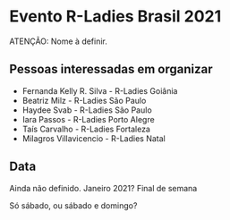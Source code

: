 # Evento R-Ladies Brasil 2021

ATENÇÃO: Nome à definir.

## Pessoas interessadas em organizar
- Fernanda Kelly R. Silva - R-Ladies Goiânia
- Beatriz Milz - R-Ladies São Paulo
- Haydee Svab - R-Ladies São Paulo
- Iara Passos - R-Ladies Porto Alegre
- Taís Carvalho - R-Ladies Fortaleza
- Milagros Villavicencio - R-Ladies Natal

## Data 

Ainda não definido. Janeiro 2021?
Final de semana

Só sábado, ou sábado e domingo?


